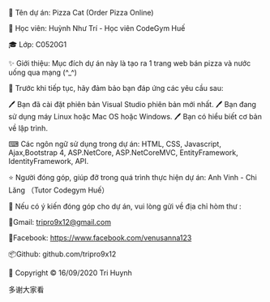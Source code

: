 🚀 Tên dự án: Pizza Cat (Order Pizza Online)

👤 Học viên: Huỳnh Như Trí - Học viên CodeGym Huế

🎓 Lớp: C0520G1

✨ Giới thiệu: Mục đích dự án này là tạo ra 1 trang web bán pizza và nước uống qua mạng (^_^)

🤝 Trước khi tiếp tục, hãy đảm bảo bạn đáp ứng các yêu cầu sau:

🖊 Bạn đã cài đặt phiên bản Visual Studio phiên bản mới nhất. 🖊 Bạn đang sử dụng máy Linux hoặc Mac OS hoặc Windows. 🖊 Bạn có hiểu biết cơ bản về lập trình.

⌨ Các ngôn ngữ sử dụng trong dự án: HTML, CSS, Javascript, Ajax,Bootstrap 4, ASP.NetCore, ASP.NetCoreMVC, EntityFramework, IdentityFramework, API.

⭐️ Người đóng góp, giúp đỡ trong quá trình thực hiện dự án: Anh Vinh - Chi Lăng （Tutor Codegym Huế）

👨 Nếu có ý kiến đóng góp cho dự án, vui lòng gửi về địa chỉ hòm thư :

📮Gmail: tripro9x12@gmail.com

📘Facebook: https://www.facebook.com/venusanna123

📦Github: github.com/tripro9x12

📝 Copyright © 16/09/2020 Tri Huynh

多谢大家看

